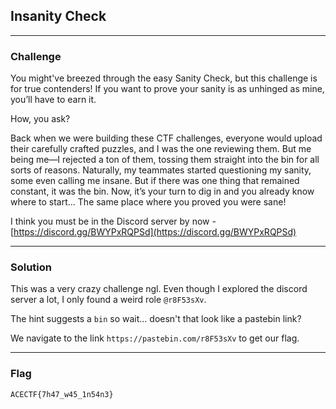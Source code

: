 ## Insanity Check

---

### Challenge

You might've breezed through the easy Sanity Check, but this challenge is for true contenders! If you want to prove your sanity is as unhinged as mine, you’ll have to earn it.

How, you ask?

Back when we were building these CTF challenges, everyone would upload their carefully crafted puzzles, and I was the one reviewing them. But me being me—I rejected a ton of them, tossing them straight into the bin for all sorts of reasons. Naturally, my teammates started questioning my sanity, some even calling me insane. But if there was one thing that remained constant, it was the bin. Now, it’s your turn to dig in and you already know where to start... The same place where you proved you were sane!

I think you must be in the Discord server by now - [https://discord.gg/BWYPxRQPSd](https://discord.gg/BWYPxRQPSd)

---

### Solution

This was a very crazy challenge ngl. Even though I explored the discord server a lot, I only found a weird role `@r8F53sXv`.

The hint suggests a `bin` so wait... doesn't that look like a pastebin link?

We navigate to the link `https://pastebin.com/r8F53sXv` to get our flag.

---

### Flag

```
ACECTF{7h47_w45_1n54n3}
